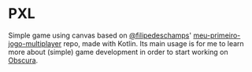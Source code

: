 # PXL

Simple game using canvas based on [@filipedeschamps](https://github.com/filipedeschamps)' [meu-primeiro-jogo-multiplayer](https://github.com/filipedeschamps/meu-primeiro-jogo-multiplayer) repo, made with Kotlin. Its main usage is for me to learn more about (simple) game development in order to start working on [Obscura](https://github.com/jeanbarrossilva/Obscura).
